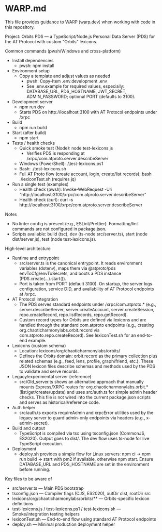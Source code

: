 # WARP.md

This file provides guidance to WARP (warp.dev) when working with code in this repository.

Project: Orbits PDS — a TypeScript/Node.js Personal Data Server (PDS) for the AT Protocol with custom "Orbits" lexicons.

Common commands (pwsh/Windows and cross-platform)

- Install dependencies
  - pwsh: npm install
- Environment setup
  - Copy a template and adjust values as needed
    - pwsh: Copy-Item .env.development .env
    - See .env.example for required values, especially: DATABASE_URL, PDS_HOSTNAME, JWT_SECRET, ADMIN_PASSWORD; optional PORT (defaults to 3100).
- Development server
  - npm run dev
  - Starts PDS on http://localhost:3100 with AT Protocol endpoints under /xrpc
- Build
  - npm run build
- Start (after build)
  - npm start
- Tests / health checks
  - Quick smoke test (Node): node test-lexicons.js
    - Verifies PDS is responding at /xrpc/com.atproto.server.describeServer
  - Windows (PowerShell): .\test-lexicons.ps1
  - Bash: ./test-lexicons.sh
  - Full AT Proto flow (create account, login, create/list records): bash ./lexiconTest.sh (requires jq)
- Run a single test (examples)
  - Health check (pwsh): Invoke-WebRequest -Uri "http://localhost:3100/xrpc/com.atproto.server.describeServer"
  - Health check (curl): curl -s http://localhost:3100/xrpc/com.atproto.server.describeServer

Notes

- No linter config is present (e.g., ESLint/Prettier). Formatting/lint commands are not configured in package.json.
- Scripts available: build (tsc), dev (ts-node src/server.ts), start (node dist/server.js), test (node test-lexicons.js).

High-level architecture

- Runtime and entrypoint
  - src/server.ts is the canonical entrypoint. It reads environment variables (dotenv), maps them via @atproto/pds envToCfg/envToSecrets, and boots a PDS instance (PDS.create(...).start()).
  - Port is taken from PORT (default 3100). On startup, the server logs configuration, service DID, and availability of AT Protocol endpoints at /xrpc.
- AT Protocol integration
  - The PDS serves standard endpoints under /xrpc/com.atproto.* (e.g., server.describeServer, server.createAccount, server.createSession, repo.createRecord, repo.listRecords, repo.getRecord).
  - Custom record types for Orbits are defined via lexicons and are handled through the standard com.atproto endpoints (e.g., creating org.chaoticharmonylabs.orbit.record via com.atproto.repo.createRecord). See lexiconTest.sh for an end-to-end example.
- Lexicons (custom schema)
  - Location: lexicons/org/chaoticharmonylabs/orbits/
  - Defines the Orbits domain: orbit.record as the primary collection plus related schemas (e.g., feed, lens, profile, graph/friend, etc.). These JSON lexicon files describe schemas and methods used by the PDS to validate and serve records.
- Legacy/experimental server (reference)
  - src/Old_server.ts shows an alternative approach that manually mounts Express/XRPC routes for org.chaoticharmonylabs.orbit.* (list/get/create/update) and uses src/auth.ts for simple admin header checks. This file is not wired into the current package.json scripts and serves as historical/reference code.
- Auth helper
  - src/auth.ts exports requireAdmin and xrpcError utilities used by the legacy server to guard admin-only endpoints via headers (e.g., x-admin-secret).
- Build and output
  - TypeScript is compiled via tsc using tsconfig.json (CommonJS, ES2020). Output goes to dist/. The dev flow uses ts-node for live TypeScript execution.
- Deployment
  - deploy.sh provides a simple flow for Linux servers: npm ci → npm run build → start with pm2 if available, otherwise npm start. Ensure DATABASE_URL and PDS_HOSTNAME are set in the environment before running.

Key files to be aware of

- src/server.ts — Main PDS bootstrap
- tsconfig.json — Compiler flags (CJS, ES2020), outDir dist, rootDir src
- lexicons/org/chaoticharmonylabs/orbits/** — Orbits-specific lexicon definitions
- test-lexicons.js / test-lexicons.ps1 / test-lexicons.sh — Smoke/integration testing helpers
- lexiconTest.sh — End-to-end flow using standard AT Protocol endpoints
- deploy.sh — Minimal production deployment helper
